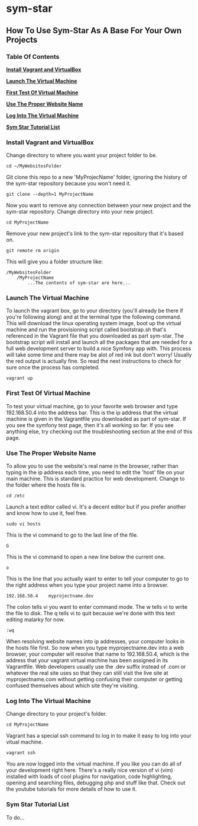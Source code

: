 # sym-star

## How To Use Sym-Star As A Base For Your Own Projects

### Table Of Contents
**[Install Vagrant and VirtualBox](#install-vagrant-and-virtualbox)**

**[Launch The Virtual Machine](#launch-the-virtual-machine)**

**[First Test Of Virtual Machine](#first-test-of-virtual-machine)**

**[Use The Proper Website Name](#use-the-proper-website-name)**

**[Log Into The Virtual Machine](#log-into-the-virtual-machine)**

**[Sym Star Tutorial List](#sym-star-tutorial-list)**

### Install Vagrant and VirtualBox

Change directory to where you want your project folder to be.
```
cd ~/MyWebsitesFolder
```
Git clone this repo to a new 'MyProjecName' folder, ignoring the history of the sym-star repository because you won't need it.
```
git clone --depth=1 MyProjectName
```
Now you want to remove any connection between your new project and the sym-star repository.
Change directory into your new project.
```
cd MyProjectName
```
Remove your new project's link to the sym-star repository that it's based on.
```
git remote rm origin
```

This will give you a folder structure like:
```
/MyWebsitesFolder
    /MyProjectName
        ...The contents of sym-star are here...
```

### Launch The Virtual Machine
To launch the vagrant box, go to your directory (you'll already be there if you're following along) and at the terminal type the following command. This will download the linux operating system image, boot up the virtual machine and run the provisioning script called bootstrap.sh that's referenced in the Vagrant file that you downloaded as part sym-star. The bootstrap script will install and launch all the packages that are needed for a full web development server to build a nice Symfony app with. This process will take some time and there may be alot of red ink but don't worry! Usually the red output is actually fine. So read the next instructions to check for sure once the process has completed.
```
vagrant up
```

### First Test Of Virtual Machine
To test your virtual machine, go to your favorite web browser and type 192.168.50.4 into the address bar. This is the ip address that the virtual machine is given in the Vagrantfile you downloaded as part of sym-star. If you see the symfony test page, then it's all working so far. If you see anything else, try checking out the troubleshooting section at the end of this page.

### Use The Proper Website Name
To allow you to use the website's real name in the browser, rather than typing in the ip address each time, you need to edit the 'host' file on your main machine. This is standard practice for web development.
Change to the folder where the hosts file is.
```
cd /etc
```
Launch a text editor called vi. It's a decent editor but if you prefer another and know how to use it, feel free.
```
sudo vi hosts
```
This is the vi command to go to the last line of the file.
```
G
```
This is the vi command to open a new line below the current one.
```
o
```
This is the line that you actually want to enter to tell your computer to go to the right address when you type your project name into a browser.
```
192.168.50.4    myprojectname.dev
```
The colon tells vi you want to enter command mode. The w tells vi to write the file to disk. The q tells vi to quit because we're done with this text editing malarky for now.
```
:wq
```
When resolving website names into ip addresses, your computer looks in the hosts file first. So now when you type myprojectname.dev into a web browser, your computer will resolve that name to 192.168.50.4, which is the address that your vagrant virtual machine has been assigned in its Vagrantfile. Web developers usually use the .dev suffix instead of .com or whatever the real site uses so that they can still visit the live site at myprojectname.com without getting confusing their computer or getting confused themselves about which site they're visiting.


### Log Into The Virtual Machine
Change directory to your project's folder.
```
cd MyProjectName
```
Vagrant has a special ssh command to log in to make it easy to log into your vitual machine.
```
vagrant ssh
```
You are now logged into the virtual machine. If you like you can do all of your development right here. There's a really nice version of vi (vim) installed with loads of cool plugins for navigation, code highlighting, opening and searching files, debugging php and stuff like that. Check out the youtube tutorials for more details of how to use it.

### Sym Star Tutorial List
To do...
